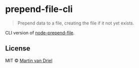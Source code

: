# prepend-file-cli

> Prepend data to a file, creating the file if it not yet exists.

CLI version of [node-prepend-file](https://github.com/hemanth/node-prepend-file).

## License

MIT © [Martin van Driel](https://github.com/martinvd)
